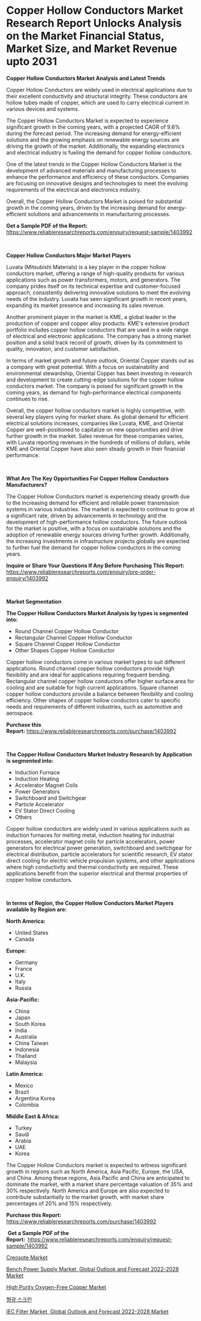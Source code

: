 <p><h1>Copper Hollow Conductors Market Research Report Unlocks Analysis on the Market Financial Status, Market Size, and Market Revenue upto 2031</h1></p><p><strong>Copper Hollow Conductors Market Analysis and Latest Trends</strong></p>
<p><p>Copper Hollow Conductors are widely used in electrical applications due to their excellent conductivity and structural integrity. These conductors are hollow tubes made of copper, which are used to carry electrical current in various devices and systems.</p><p>The Copper Hollow Conductors Market is expected to experience significant growth in the coming years, with a projected CAGR of 9.6% during the forecast period. The increasing demand for energy-efficient solutions and the growing emphasis on renewable energy sources are driving the growth of the market. Additionally, the expanding electronics and electrical industry is fueling the demand for copper hollow conductors.</p><p>One of the latest trends in the Copper Hollow Conductors Market is the development of advanced materials and manufacturing processes to enhance the performance and efficiency of these conductors. Companies are focusing on innovative designs and technologies to meet the evolving requirements of the electrical and electronics industry.</p><p>Overall, the Copper Hollow Conductors Market is poised for substantial growth in the coming years, driven by the increasing demand for energy-efficient solutions and advancements in manufacturing processes.</p></p>
<p><strong>Get a Sample PDF of the Report:&nbsp;</strong> <a href="https://www.reliableresearchreports.com/enquiry/request-sample/1403992">https://www.reliableresearchreports.com/enquiry/request-sample/1403992</a></p>
<p>&nbsp;</p>
<p><strong>Copper Hollow Conductors Major Market Players</strong></p>
<p><p>Luvata (Mitsubishi Materials) is a key player in the copper hollow conductors market, offering a range of high-quality products for various applications such as power transformers, motors, and generators. The company prides itself on its technical expertise and customer-focused approach, consistently delivering innovative solutions to meet the evolving needs of the industry. Luvata has seen significant growth in recent years, expanding its market presence and increasing its sales revenue.</p><p>Another prominent player in the market is KME, a global leader in the production of copper and copper alloy products. KME's extensive product portfolio includes copper hollow conductors that are used in a wide range of electrical and electronic applications. The company has a strong market position and a solid track record of growth, driven by its commitment to quality, innovation, and customer satisfaction.</p><p>In terms of market growth and future outlook, Oriental Copper stands out as a company with great potential. With a focus on sustainability and environmental stewardship, Oriental Copper has been investing in research and development to create cutting-edge solutions for the copper hollow conductors market. The company is poised for significant growth in the coming years, as demand for high-performance electrical components continues to rise.</p><p>Overall, the copper hollow conductors market is highly competitive, with several key players vying for market share. As global demand for efficient electrical solutions increases, companies like Luvata, KME, and Oriental Copper are well-positioned to capitalize on new opportunities and drive further growth in the market. Sales revenue for these companies varies, with Luvata reporting revenues in the hundreds of millions of dollars, while KME and Oriental Copper have also seen steady growth in their financial performance.</p></p>
<p>&nbsp;</p>
<p><strong>What Are The Key Opportunities For Copper Hollow Conductors Manufacturers?</strong></p>
<p><p>The Copper Hollow Conductors market is experiencing steady growth due to the increasing demand for efficient and reliable power transmission systems in various industries. The market is expected to continue to grow at a significant rate, driven by advancements in technology and the development of high-performance hollow conductors. The future outlook for the market is positive, with a focus on sustainable solutions and the adoption of renewable energy sources driving further growth. Additionally, the increasing investments in infrastructure projects globally are expected to further fuel the demand for copper hollow conductors in the coming years.</p></p>
<p><strong>Inquire or Share Your Questions If Any Before Purchasing This Report:</strong> <a href="https://www.reliableresearchreports.com/enquiry/pre-order-enquiry/1403992">https://www.reliableresearchreports.com/enquiry/pre-order-enquiry/1403992</a></p>
<p>&nbsp;</p>
<p><strong>Market Segmentation</strong></p>
<p><strong>The Copper Hollow Conductors Market Analysis by types is segmented into:</strong></p>
<p><ul><li>Round Channel Copper Hollow Conductor</li><li>Rectangular Channel Copper Hollow Conductor</li><li>Square Channel Copper Hollow Conductor</li><li>Other Shapes Copper Hollow Conductor</li></ul></p>
<p><p>Copper hollow conductors come in various market types to suit different applications. Round channel copper hollow conductors provide high flexibility and are ideal for applications requiring frequent bending. Rectangular channel copper hollow conductors offer higher surface area for cooling and are suitable for high current applications. Square channel copper hollow conductors provide a balance between flexibility and cooling efficiency. Other shapes of copper hollow conductors cater to specific needs and requirements of different industries, such as automotive and aerospace.</p></p>
<p><strong>Purchase this Report:&nbsp;</strong><a href="https://www.reliableresearchreports.com/purchase/1403992">https://www.reliableresearchreports.com/purchase/1403992</a></p>
<p>&nbsp;</p>
<p><strong>The Copper Hollow Conductors Market Industry Research by Application is segmented into:</strong></p>
<p><ul><li>Induction Furnace</li><li>Induction Heating</li><li>Accelerator Magnet Coils</li><li>Power Generators</li><li>Switchboard and Switchgear</li><li>Particle Accelerator</li><li>EV Stator Direct Cooling</li><li>Others</li></ul></p>
<p><p>Copper hollow conductors are widely used in various applications such as induction furnaces for melting metal, induction heating for industrial processes, accelerator magnet coils for particle accelerators, power generators for electrical power generation, switchboard and switchgear for electrical distribution, particle accelerators for scientific research, EV stator direct cooling for electric vehicle propulsion systems, and other applications where high conductivity and thermal conductivity are required. These applications benefit from the superior electrical and thermal properties of copper hollow conductors.</p></p>
<p>&nbsp;</p>
<p><strong>In terms of Region, the Copper Hollow Conductors Market Players available by Region are:</strong></p>
<p>
    <p> <strong> North America: </strong>
        <ul>
            <li>United States</li>
            <li>Canada</li>
        </ul>
        </p> 
    <p> <strong> Europe: </strong>
        <ul>
            <li>Germany</li>
            <li>France</li>
            <li>U.K.</li>
            <li>Italy</li>
            <li>Russia</li>
        </ul>
        </p> 
    <p> <strong> Asia-Pacific: </strong>
        <ul>
            <li>China</li>
            <li>Japan</li>
            <li>South Korea</li>
            <li>India</li>
            <li>Australia</li>
            <li>China Taiwan</li>
            <li>Indonesia</li>
            <li>Thailand</li>
            <li>Malaysia</li>
        </ul>
        </p> 
    <p> <strong> Latin America: </strong>
        <ul>
            <li>Mexico</li>
            <li>Brazil</li>
            <li>Argentina Korea</li>
            <li>Colombia</li>
        </ul>
        </p> 
    <p> <strong> Middle East & Africa: </strong>
        <ul>
            <li>Turkey</li>
            <li>Saudi</li>
            <li>Arabia</li>
            <li>UAE</li>
            <li>Korea</li>
        </ul>
    </p>
    </p>
<p><p>The Copper Hollow Conductors market is expected to witness significant growth in regions such as North America, Asia Pacific, Europe, the USA, and China. Among these regions, Asia Pacific and China are anticipated to dominate the market, with a market share percentage valuation of 35% and 30% respectively. North America and Europe are also expected to contribute substantially to the market growth, with market share percentages of 20% and 15% respectively.</p></p>
<p><strong>Purchase this Report: </strong><a href="https://www.reliableresearchreports.com/purchase/1403992">https://www.reliableresearchreports.com/purchase/1403992</a></p>
<p>&nbsp;<strong>Get a Sample PDF of the Report:&nbsp;&nbsp;</strong><a href="https://www.reliableresearchreports.com/enquiry/request-sample/1403992">https://www.reliableresearchreports.com/enquiry/request-sample/1403992</a></p>
<p><strong></strong></p>
<p><p><a href="https://view.publitas.com/reportprime-1/creosote-market-research-report-forecasted-for-period-from-2024-2031-by-market-type-market-application-and-region/">Creosote Market</a></p><p><a href="https://zircon-bluebell-299.notion.site/Bench-Power-Supply-Market-Global-Outlook-and-Forecast-2022-2028-Market-Size-and-Examines-its-Marke-188d4719528848e0b2738a44afe45be5">Bench Power Supply Market, Global Outlook and Forecast 2022-2028 Market</a></p><p><a href="https://github.com/myacatherineblakecaczo9vcsw/Market-Research-Report-List-1/blob/main/high-purity-oxygen-free-copper-market.md">High Purity Oxygen-Free Copper Market</a></p><p><a href="https://medium.com/@jeromertyau89966/2024%EB%85%84%EB%B6%80%ED%84%B0-2031%EB%85%84%EA%B9%8C%EC%A7%80%EC%9D%98-%EA%B8%B0%EA%B0%84%EC%9D%84-%EB%8C%80%EC%83%81%EC%9C%BC%EB%A1%9C-%ED%95%9C-%ED%98%95%EA%B4%91-%EC%8A%A4%ED%81%AC%EB%A6%B0-%EC%8B%9C%EC%9E%A5-%EB%B6%84%EC%84%9D-%EB%B0%8F-%ED%81%AC%EA%B8%B0-%EC%98%88%EC%B8%A1-49179ae31f2f">형광 스크린</a></p><p><a href="https://iodized-pantydraco-05c.notion.site/IEC-Filter-Market-Global-Outlook-and-Forecast-2022-2028-Market-Size-and-Growth-Market-Segmentation-046c1cfcf1f8491c8d10b888339196be">IEC Filter Market, Global Outlook and Forecast 2022-2028 Market</a></p></p>